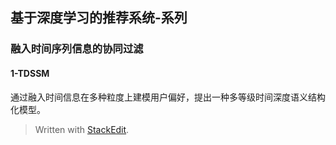 

## 基于深度学习的推荐系统-系列
### 融入时间序列信息的协同过滤
#### 1-TDSSM
通过融入时间信息在多种粒度上建模用户偏好，提出一种多等级时间深度语义结构化模型。
> Written with [StackEdit](https://stackedit.io/).
<!--stackedit_data:
eyJoaXN0b3J5IjpbMTM0MjQ5NTI0OSw3MzA5OTgxMTZdfQ==
-->